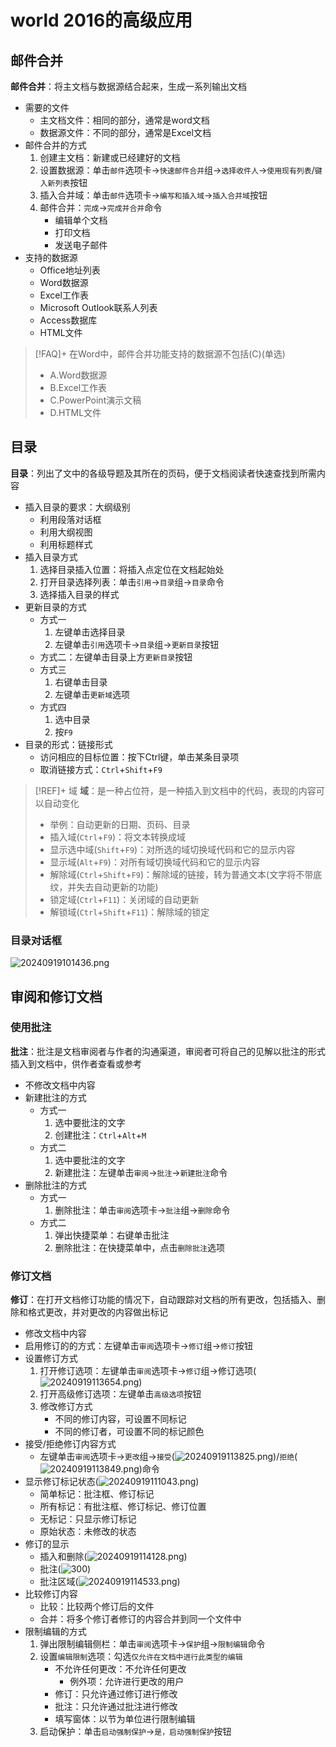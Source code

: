 # world 2016的高级应用

## 邮件合并

**邮件合并**：将主文档与数据源结合起来，生成一系列输出文档
- 需要的文件
	- 主文档文件：相同的部分，通常是word文档
	- 数据源文件：不同的部分，通常是Excel文档
- 邮件合并的方式
	1. 创建主文档：新建或已经建好的文档
	2. 设置数据源：单击`邮件`选项卡->`快速邮件合并`组->`选择收件人`->`使用现有列表`/`键入新列表`按钮
	3. 插入合并域：单击`邮件`选项卡->`编写和插入域`->`插入合并域`按钮
	4. 邮件合并：`完成`->`完成并合并`命令
		- 编辑单个文档
		- 打印文档
		- 发送电子邮件
- 支持的数据源
	- Office地址列表
	- Word数据源
	- Excel工作表
	- Microsoft Outlook联系人列表
	- Access数据库
	- HTML文件

>[!FAQ]+ 在Word中，邮件合并功能支持的数据源不包括(C)(单选)
> - A.Word数据源
> - B.Excel工作表
> - C.PowerPoint演示文稿
> - D.HTML文件

## 目录

**目录**：列出了文中的各级导题及其所在的页码，便于文档阅读者快速查找到所需内容
- 插入目录的要求：大纲级别
	- 利用段落对话框
	- 利用大纲视图
	- 利用标题样式
- 插入目录方式
	1. 选择目录插入位置：将插入点定位在文档起始处
	2. 打开目录选择列表：单击`引用`->`目录`组->`目录`命令
	3. 选择插入目录的样式
- 更新目录的方式
	- 方式一
		1. 左键单击选择目录
		2. 左键单击`引用`选项卡->`目录`组->`更新目录`按钮
	- 方式二：左键单击目录上方`更新目录`按钮
	- 方式三
		1. 右键单击目录
		2. 左键单击`更新域`选项
	- 方式四
		1. 选中目录
		2. 按`F9`
- 目录的形式：链接形式
	- 访问相应的目标位置：按下Ctrl键，单击某条目录项
	- 取消链接方式：`Ctrl`+`Shift`+`F9`


>[!REF]+ 域
> **域**：是一种占位符，是一种插入到文档中的代码，表现的内容可以自动变化
> - 举例：自动更新的日期、页码、目录
> - 插入域(`Ctrl`+`F9`)：将文本转换成域
> - 显示选中域(`Shift`+`F9`)：对所选的域切换域代码和它的显示内容
> - 显示域(`Alt`+`F9`)：对所有域切换域代码和它的显示内容
> - 解除域(`Ctrl`+`Shift`+`F9`)：解除域的链接，转为普通文本(文字将不带底纹，并失去自动更新的功能)
> - 锁定域(`Ctrl`+`F11`)：关闭域的自动更新
> - 解锁域(`Ctrl`+`Shift`+`F11`)：解除域的锁定


### 目录对话框

![20240919101436.png](../../attachment/Pasted%20image%2020240919101436.png)

## 审阅和修订文档

### 使用批注

**批注**：批注是文档审阅者与作者的沟通渠道，审阅者可将自己的见解以批注的形式插入到文档中，供作者查看或参考
- 不修改文档中内容
- 新建批注的方式
	- 方式一
		1. 选中要批注的文字
		2. 创建批注：`Ctrl`+`Alt`+`M`
	- 方式二
		1. 选中要批注的文字
		2. 新建批注：左键单击`审阅`->`批注`->`新建批注`命令
- 删除批注的方式
	- 方式一
		1. 删除批注：单击`审阅`选项卡->`批注`组->`删除`命令
	- 方式二
		1. 弹出快捷菜单：右键单击批注
		2. 删除批注：在快捷菜单中，点击`删除批注`选项


### 修订文档


**修订**：在打开文档修订功能的情况下，自动跟踪对文档的所有更改，包括插入、删除和格式更改，并对更改的内容做出标记
- 修改文档中内容
- 启用修订的的方式：左键单击`审阅`选项卡->`修订`组->`修订`按钮
- 设置修订方式
	1. 打开修订选项：左键单击`审阅`选项卡->`修订`组->修订选项(![20240919113654.png](../../attachment/Pasted%20image%2020240919113654.png))
	2. 打开高级修订选项：左键单击`高级选项`按钮
	3. 修改修订方式
		- 不同的修订内容，可设置不同标记
		- 不同的修订者，可设置不同的标记颜色
- 接受/拒绝修订内容方式
	- 左键单击`审阅`选项卡->`更改`组->`接受`(![20240919113825.png](../../attachment/Pasted%20image%2020240919113825.png))/`拒绝`(![20240919113849.png](../../attachment/Pasted%20image%2020240919113849.png))命令
- 显示修订标记状态(![20240919111043.png](../../attachment/Pasted%20image%2020240919111043.png))
	- 简单标记：批注框、修订标记
	- 所有标记：有批注框、修订标记、修订位置
	- 无标记：只显示修订标记
	- 原始状态：未修改的状态
- 修订的显示
	- 插入和删除(![20240919114128.png](../../attachment/Pasted%20image%2020240919114128.png))
	- 批注(![300](../../attachment/Pasted%20image%2020240919114323.png))
	- 批注区域(![20240919114533.png](../../attachment/Pasted%20image%2020240919114533.png))
- 比较修订内容
	- 比较：比较两个修订后的文件
	- 合并：将多个修订者修订的内容合并到同一个文件中
- 限制编辑的方式
	1. 弹出限制编辑侧栏：单击`审阅`选项卡->`保护`组->`限制编辑`命令
	2. 设置`编辑限制`选项：勾选`仅允许在文档中进行此类型的编辑`
		- 不允许任何更改：不允许任何更改
			- 例外项：允许进行更改的用户
		- 修订：只允许通过修订进行修改
		- 批注：只允许通过批注进行修改
		- 填写窗体：以节为单位进行限制编辑
	3. 启动保护：单击`启动强制保护`->`是，启动强制保护`按钮
